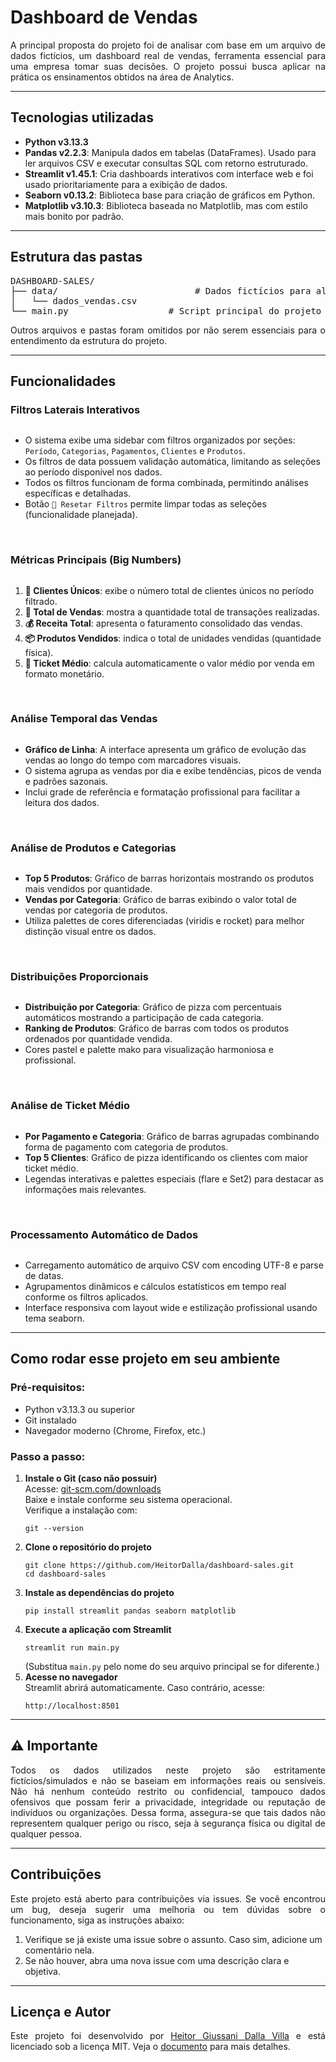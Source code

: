 <h1>Dashboard de Vendas</h1>

<p align="justify">A principal proposta do projeto foi de analisar com base em um arquivo de dados fictícios, um dashboard real de vendas, ferramenta essencial para uma empresa tomar suas decisões. O projeto possui busca aplicar na prática os ensinamentos obtidos na área de Analytics.</p>

<hr>

<h2>Tecnologias utilizadas</h2>
<ul>
    <li><strong>Python v3.13.3</strong></li>
    <li><strong>Pandas v2.2.3</strong>: Manipula dados em tabelas (DataFrames). Usado para ler arquivos CSV e executar consultas SQL com retorno estruturado.</li>
    <li><strong>Streamlit v1.45.1</strong>: Cria dashboards interativos com interface web e foi usado prioritariamente para a exibição de dados.</li>
    <li><strong>Seaborn v0.13.2</strong>: Biblioteca base para criação de gráficos em Python.</li>
    <li><strong>Matplotlib v3.10.3</strong>: Biblioteca baseada no Matplotlib, mas com estilo mais bonito por padrão.</li>
</ul>

<hr>

<h2>Estrutura das pastas</h2>

<pre>
DASHBOARD-SALES/
├── data/                          # Dados fictícios para alimentar os gráficos
│   └── dados_vendas.csv
└── main.py                   # Script principal do projeto
</pre>

<p align="justify">Outros arquivos e pastas foram omitidos por não serem essenciais para o entendimento da estrutura do projeto.</p>

<hr>

<h2>Funcionalidades</h2>

<h3>Filtros Laterais Interativos</h3>
<img src="#" alt="" />
<ul>
    <li>O sistema exibe uma sidebar com filtros organizados por seções: <code>Período</code>, <code>Categorias</code>,
        <code>Pagamentos</code>, <code>Clientes</code> e <code>Produtos</code>.</li>
    <li>Os filtros de data possuem validação automática, limitando as seleções ao período disponível nos dados.</li>
    <li>Todos os filtros funcionam de forma combinada, permitindo análises específicas e detalhadas.</li>
    <li>Botão <code>🔄 Resetar Filtros</code> permite limpar todas as seleções (funcionalidade planejada).</li>
</ul>

<br>

<h3>Métricas Principais (Big Numbers)</h3>
<img src="#" alt="" />
<ol>
    <li><strong>👥 Clientes Únicos</strong>: exibe o número total de clientes únicos no período filtrado.</li>
    <li><strong>🛒 Total de Vendas</strong>: mostra a quantidade total de transações realizadas.</li>
    <li><strong>💰 Receita Total</strong>: apresenta o faturamento consolidado das vendas.</li>
    <li><strong>📦 Produtos Vendidos</strong>: indica o total de unidades vendidas (quantidade física).</li>
    <li><strong>🎯 Ticket Médio</strong>: calcula automaticamente o valor médio por venda em formato monetário.</li>
</ol> 

<br>

<h3>Análise Temporal das Vendas</h3> 
<img src="#" alt="" />
<ul>
    <li><strong>Gráfico de Linha</strong>: A interface apresenta um gráfico de evolução das vendas ao longo do tempo com
        marcadores visuais.</li>
    <li>O sistema agrupa as vendas por dia e exibe tendências, picos de venda e padrões sazonais.</li>
    <li>Inclui grade de referência e formatação profissional para facilitar a leitura dos dados.</li>
</ul> 

<br>

<h3>Análise de Produtos e Categorias</h3>
<img src="#" alt="" />
<ul>
    <li><strong>Top 5 Produtos</strong>: Gráfico de barras horizontais mostrando os produtos mais vendidos por
        quantidade.</li>
    <li><strong>Vendas por Categoria</strong>: Gráfico de barras exibindo o valor total de vendas por categoria de
        produtos.</li>
    <li>Utiliza palettes de cores diferenciadas (viridis e rocket) para melhor distinção visual entre os dados.</li>
</ul>

<br>

<h3>Distribuições Proporcionais</h3>
<img src="#" alt="" />
<ul>
    <li><strong>Distribuição por Categoria</strong>: Gráfico de pizza com percentuais automáticos mostrando a
        participação de cada categoria.</li>
    <li><strong>Ranking de Produtos</strong>: Gráfico de barras com todos os produtos ordenados por quantidade vendida.
    </li>
    <li>Cores pastel e palette mako para visualização harmoniosa e profissional.</li>
</ul> 

<br>

<h3>Análise de Ticket Médio</h3> 
<img src="#" alt="" />
<ul>
    <li><strong>Por Pagamento e Categoria</strong>: Gráfico de barras agrupadas combinando forma de pagamento com
        categoria de produtos.</li>
    <li><strong>Top 5 Clientes</strong>: Gráfico de pizza identificando os clientes com maior ticket médio.</li>
    <li>Legendas interativas e palettes especiais (flare e Set2) para destacar as informações mais relevantes.</li>
</ul> 

<br>

<h3>Processamento Automático de Dados</h3> 
<img src="#" alt="" />
<ul>
    <li>Carregamento automático de arquivo CSV com encoding UTF-8 e parse de datas.</li>
    <li>Agrupamentos dinâmicos e cálculos estatísticos em tempo real conforme os filtros aplicados.</li>
    <li>Interface responsiva com layout wide e estilização profissional usando tema seaborn.</li>
</ul>

<hr>

<h2>Como rodar esse projeto em seu ambiente</h2>

<h3>Pré-requisitos:</h3>
<ul>
    <li>Python v3.13.3 ou superior</li>
    <li>Git instalado</li>
    <li>Navegador moderno (Chrome, Firefox, etc.)</li>
</ul>

<h3>Passo a passo:</h3>
<ol>

  <li>
    <strong>Instale o Git (caso não possuir)</strong><br>
    Acesse: <a href="https://git-scm.com/downloads" target="_blank">git-scm.com/downloads</a><br>
    Baixe e instale conforme seu sistema operacional.<br>
    Verifique a instalação com:
    <pre><code>git --version</code></pre>
  </li>

  <li>
    <strong>Clone o repositório do projeto</strong>
    <pre><code>git clone https://github.com/HeitorDalla/dashboard-sales.git
cd dashboard-sales</code></pre>
  </li>

  <li>
    <strong>Instale as dependências do projeto</strong><br>
    <pre><code>pip install streamlit pandas seaborn matplotlib</code></pre>
  </li>

  <li>
    <strong>Execute a aplicação com Streamlit</strong>
    <pre><code>streamlit run main.py</code></pre>
    (Substitua <code>main.py</code> pelo nome do seu arquivo principal se for diferente.)
  </li>

  <li>
    <strong>Acesse no navegador</strong><br>
    Streamlit abrirá automaticamente. Caso contrário, acesse:
    <pre><code>http://localhost:8501</code></pre>
  </li>

</ol>

<hr>

<h2>⚠️ Importante</h2>

<p align="justify">Todos os dados utilizados neste projeto são estritamente fictícios/simulados e não se baseiam em informações reais ou sensíveis. Não há nenhum conteúdo restrito ou confidencial, tampouco dados ofensivos que possam ferir a privacidade, integridade ou reputação de indivíduos ou organizações. Dessa forma, assegura-se que tais dados não representem qualquer perigo ou risco, seja à segurança física ou digital de qualquer pessoa.</p>

<hr>

<h2>Contribuições</h2>
<p align="justify">Este projeto está aberto para contribuições via issues. Se você encontrou um bug, deseja sugerir uma melhoria ou tem dúvidas sobre o funcionamento, siga as instruções abaixo:</p>
<ol>
    <li>Verifique se já existe uma issue sobre o assunto. Caso sim, adicione um comentário nela.</li>
    <li>Se não houver, abra uma nova issue com uma descrição clara e objetiva.</li>
</ol>

<hr>

<h2>Licença e Autor</h2>
<p align="justify">Este projeto foi desenvolvido por <a href="https://github.com/HeitorDalla">Heitor Giussani Dalla Villa</a> e está licenciado sob a licença MIT. Veja o <a href="./LICENSE">documento</a> para mais detalhes.</p>
